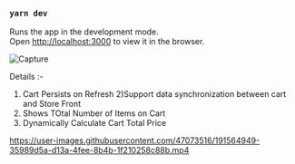 ### `yarn dev`

Runs the app in the development mode.\
Open [http://localhost:3000](http://localhost:5173) to view it in the browser.



![Capture](https://user-images.githubusercontent.com/47073516/191562827-4870fbef-667c-4749-bb5e-deb7f95959bd.PNG)



Details :- 
  1) Cart Persists on Refresh
  2)Support data synchronization between cart and Store Front
  3) Shows TOtal Number of Items on Cart
  4) Dynamically Calculate Cart Total Price



https://user-images.githubusercontent.com/47073516/191564949-35989d5a-d13a-4fee-8b4b-1f210258c88b.mp4

